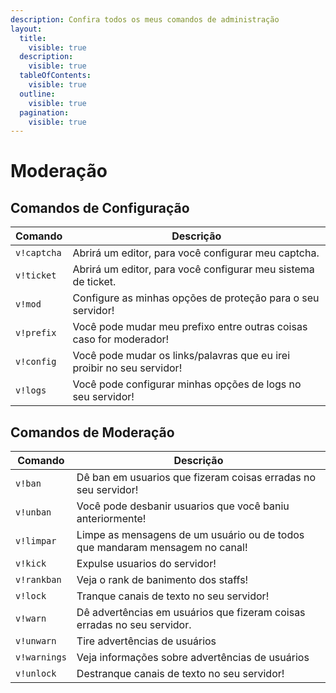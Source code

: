 ```yaml
---
description: Confira todos os meus comandos de administração
layout:
  title:
    visible: true
  description:
    visible: true
  tableOfContents:
    visible: true
  outline:
    visible: true
  pagination:
    visible: true
---
```


# Moderação

## Comandos de Configuração

| Comando     | Descrição                                                              |
| ----------- | ---------------------------------------------------------------------- |
| `v!captcha` | Abrirá um editor, para você configurar meu captcha.                    |
| `v!ticket`  | Abrirá um editor, para você configurar meu sistema de ticket.          |
| `v!mod`     | Configure as minhas opções de proteção para o seu servidor!            |
| `v!prefix`  | Você pode mudar meu prefixo entre outras coisas caso for moderador!    |
| `v!config`  | Você pode mudar os links/palavras que eu irei proibir no seu servidor! |
| `v!logs`    | Você pode configurar minhas opções de logs no seu servidor!            |

## Comandos de Moderação

| Comando      | Descrição                                                                    |
| ------------ | ---------------------------------------------------------------------------- |
| `v!ban`      | Dê ban em usuarios que fizeram coisas erradas no seu servidor!               |
| `v!unban`    | Você pode desbanir usuarios que você baniu anteriormente!                    |
| `v!limpar`   | Limpe as mensagens de um usuário ou de todos que mandaram mensagem no canal! |
| `v!kick`     | Expulse usuarios do servidor!                                                |
| `v!rankban`  | Veja o rank de banimento dos staffs!                                         |
| `v!lock`     | Tranque canais de texto no seu servidor!                                     |
| `v!warn`     | Dê advertências em usuários que fizeram coisas erradas no seu servidor.      |
| `v!unwarn`   | Tire advertências de usuários                                                |
| `v!warnings` | Veja informações sobre advertências de usuários                              |
| `v!unlock`   | Destranque canais de texto no seu servidor!                                  |
